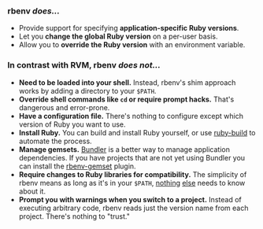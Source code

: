 ### rbenv _does…_

* Provide support for specifying **application-specific Ruby versions**.
* Let you **change the global Ruby version** on a per-user basis.
* Allow you to **override the Ruby version** with an environment
  variable.

### In contrast with RVM, rbenv _does not…_

* **Need to be loaded into your shell.** Instead, rbenv's shim approach works by adding a directory to your `$PATH`.
* **Override shell commands like `cd` or require prompt hacks.** That's dangerous and error-prone.
* **Have a configuration file.** There's nothing to configure except which version of Ruby you want to use.
* **Install Ruby.** You can build and install Ruby yourself, or use [ruby-build](https://github.com/sstephenson/ruby-build) to automate the process.
* **Manage gemsets.** [Bundler](http://gembundler.com/) is a better way to manage application dependencies. If you have projects that are not yet using Bundler you can install the [rbenv-gemset](https://github.com/jamis/rbenv-gemset) plugin.
* **Require changes to Ruby libraries for compatibility.** The simplicity of rbenv means as long as it's in your `$PATH`, [nothing](https://rvm.io/integration/bundler/) [else](https://rvm.io/integration/capistrano/) needs to know about it.
* **Prompt you with warnings when you switch to a project.** Instead of executing arbitrary code, rbenv reads just the version name from each project. There's nothing to "trust."
